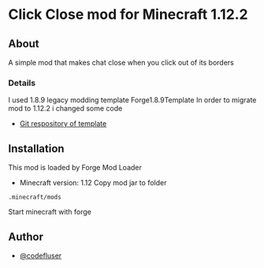# Click Close mod for Minecraft 1.12.2

## About 
A simple mod that makes chat close when you click out of its borders

### Details
I used 1.8.9 legacy modding template Forge1.8.9Template
In order to migrate mod to 1.12.2 i changed some code

- [Git respository of template](https://github.com/nea89o/Forge1.8.9Template/tree/master)
## Installation

This mod is loaded by Forge Mod Loader 
- Minecraft version: 1.12
Copy mod jar to folder 
```
.minecraft/mods
```
Start minecraft with forge 


## Author

- [@codefluser](https://github.com/CodeFlusher)

